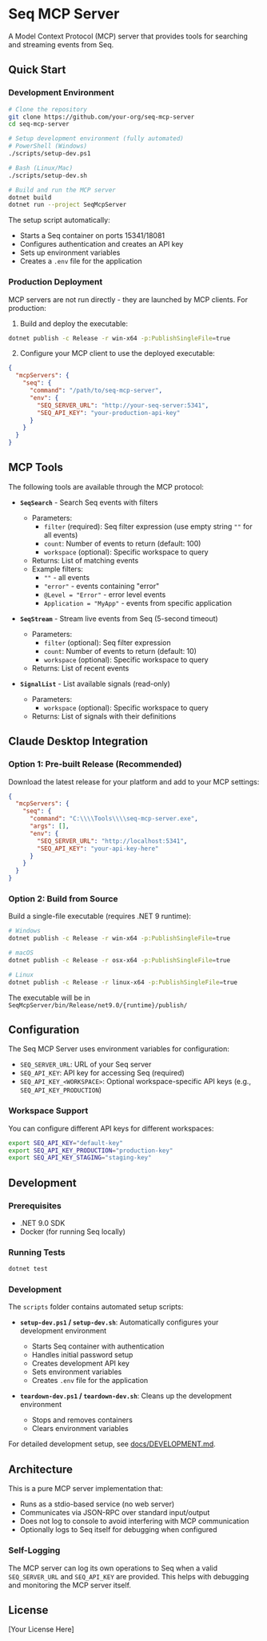 # Seq MCP Server

A Model Context Protocol (MCP) server that provides tools for searching and streaming events from Seq.

## Quick Start

### Development Environment

```bash
# Clone the repository
git clone https://github.com/your-org/seq-mcp-server
cd seq-mcp-server

# Setup development environment (fully automated)
# PowerShell (Windows)
./scripts/setup-dev.ps1

# Bash (Linux/Mac)
./scripts/setup-dev.sh

# Build and run the MCP server
dotnet build
dotnet run --project SeqMcpServer
```

The setup script automatically:
- Starts a Seq container on ports 15341/18081
- Configures authentication and creates an API key
- Sets up environment variables
- Creates a `.env` file for the application

### Production Deployment

MCP servers are not run directly - they are launched by MCP clients. For production:

1. Build and deploy the executable:
```bash
dotnet publish -c Release -r win-x64 -p:PublishSingleFile=true
```

2. Configure your MCP client to use the deployed executable:
```json
{
  "mcpServers": {
    "seq": {
      "command": "/path/to/seq-mcp-server",
      "env": {
        "SEQ_SERVER_URL": "http://your-seq-server:5341",
        "SEQ_API_KEY": "your-production-api-key"
      }
    }
  }
}
```

## MCP Tools

The following tools are available through the MCP protocol:

- **`SeqSearch`** - Search Seq events with filters
  - Parameters: 
    - `filter` (required): Seq filter expression (use empty string `""` for all events)
    - `count`: Number of events to return (default: 100)
    - `workspace` (optional): Specific workspace to query
  - Returns: List of matching events
  - Example filters:
    - `""` - all events
    - `"error"` - events containing "error"
    - `@Level = "Error"` - error level events
    - `Application = "MyApp"` - events from specific application

- **`SeqStream`** - Stream live events from Seq (5-second timeout)
  - Parameters: 
    - `filter` (optional): Seq filter expression
    - `count`: Number of events to return (default: 10)
    - `workspace` (optional): Specific workspace to query
  - Returns: List of recent events

- **`SignalList`** - List available signals (read-only)
  - Parameters: 
    - `workspace` (optional): Specific workspace to query
  - Returns: List of signals with their definitions

## Claude Desktop Integration

### Option 1: Pre-built Release (Recommended)

Download the latest release for your platform and add to your MCP settings:

```json
{
  "mcpServers": {
    "seq": {
      "command": "C:\\\\Tools\\\\seq-mcp-server.exe",
      "args": [],
      "env": {
        "SEQ_SERVER_URL": "http://localhost:5341",
        "SEQ_API_KEY": "your-api-key-here"
      }
    }
  }
}
```

### Option 2: Build from Source

Build a single-file executable (requires .NET 9 runtime):

```bash
# Windows
dotnet publish -c Release -r win-x64 -p:PublishSingleFile=true

# macOS
dotnet publish -c Release -r osx-x64 -p:PublishSingleFile=true

# Linux
dotnet publish -c Release -r linux-x64 -p:PublishSingleFile=true
```

The executable will be in `SeqMcpServer/bin/Release/net9.0/{runtime}/publish/`

## Configuration

The Seq MCP Server uses environment variables for configuration:

- `SEQ_SERVER_URL`: URL of your Seq server
- `SEQ_API_KEY`: API key for accessing Seq (required)
- `SEQ_API_KEY_<WORKSPACE>`: Optional workspace-specific API keys (e.g., `SEQ_API_KEY_PRODUCTION`)

### Workspace Support

You can configure different API keys for different workspaces:

```bash
export SEQ_API_KEY="default-key"
export SEQ_API_KEY_PRODUCTION="production-key"
export SEQ_API_KEY_STAGING="staging-key"
```

## Development

### Prerequisites

- .NET 9.0 SDK
- Docker (for running Seq locally)

### Running Tests

```bash
dotnet test
```

### Development

The `scripts` folder contains automated setup scripts:

- **`setup-dev.ps1` / `setup-dev.sh`**: Automatically configures your development environment
  - Starts Seq container with authentication
  - Handles initial password setup
  - Creates development API key
  - Sets environment variables
  - Creates `.env` file for the application
  
- **`teardown-dev.ps1` / `teardown-dev.sh`**: Cleans up the development environment
  - Stops and removes containers
  - Clears environment variables

For detailed development setup, see [docs/DEVELOPMENT.md](docs/DEVELOPMENT.md).

## Architecture

This is a pure MCP server implementation that:
- Runs as a stdio-based service (no web server)
- Communicates via JSON-RPC over standard input/output
- Does not log to console to avoid interfering with MCP communication
- Optionally logs to Seq itself for debugging when configured

### Self-Logging

The MCP server can log its own operations to Seq when a valid `SEQ_SERVER_URL` and `SEQ_API_KEY` are provided. This helps with debugging and monitoring the MCP server itself.

## License

[Your License Here]